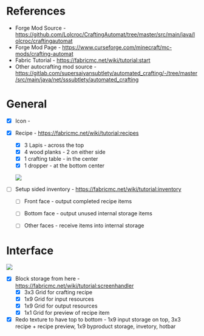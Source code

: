 # References
- Forge Mod Source - https://github.com/Lolcroc/CraftingAutomat/tree/master/src/main/java/lolcroc/craftingautomat
- Forge Mod Page - https://www.curseforge.com/minecraft/mc-mods/crafting-automat
- Fabric Tutorial - https://fabricmc.net/wiki/tutorial:start
- Other autocrafting mod source - https://gitlab.com/supersaiyansubtlety/automated_crafting/-/tree/master/src/main/java/net/sssubtlety/automated_crafting


# General
- [x] Icon -
- [x] Recipe - https://fabricmc.net/wiki/tutorial:recipes
    - [x] 3 Lapis - across the top
    - [x] 4 wood planks - 2 on either side
    - [x] 1 crafting table - in the center
    - [x] 1 dropper - at the bottom center

  ![](https://i.imgur.com/8L6dyD6.png)

- [ ] Setup sided inventory - https://fabricmc.net/wiki/tutorial:inventory
    - [ ] Front face - output completed recipe items
    - [ ] Bottom face - output unused internal storage items
    - [ ] Other faces - receive items into internal storage



# Interface
![](https://i.imgur.com/7IOc5jm.png)

- [x] Block storage from here - https://fabricmc.net/wiki/tutorial:screenhandler
    - [x] 3x3 Grid for crafting recipe
    - [x] 1x9 Grid for input resources
    - [x] 1x9 Grid for output resources
    - [x] 1x1 Grid for preview of recipe item
- [x] Redo texture to have top to bottom - 1x9 input storage on top, 3x3 recipe + recipe preview, 1x9 byproduct storage, invetory, hotbar
